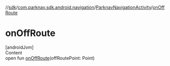 //[sdk](../../../index.md)/[com.parknav.sdk.android.navigation](../index.md)/[ParknavNavigationActivity](index.md)/[onOffRoute](on-off-route.md)



# onOffRoute  
[androidJvm]  
Content  
open fun [onOffRoute](on-off-route.md)(offRoutePoint: Point)  



